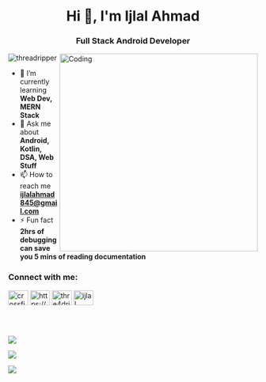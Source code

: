 <h1 align="center">Hi 👋, I'm Ijlal Ahmad</h1>  
<h3 align="center">Full Stack Android Developer</h3>  
  
 <img align="right" alt="Coding" width="400" src="https://i.pinimg.com/originals/a5/35/60/a53560c8088900e266880f779dacced7.gif">
 
<p align="left"> <img src="https://komarev.com/ghpvc/?username=threadripper&label=Profile%20views&color=0e75b6&style=flat" alt="threadripper" /> </p>

- 🌱 I’m currently learning **Web Dev, MERN Stack**
- 💬 Ask me about **Android, Kotlin, DSA, Web Stuff**
- 📫 How to reach me **ijlalahmad845@gmail.com**
- ⚡ Fun fact **2hrs of debugging can save you 5 mins of reading documentation**

<h3 align="left">Connect with me:</h3>  
<p align="left">  
<a href="https://twitter.com/crossfire30000" target="blank"><img align="center" src="https://raw.githubusercontent.com/rahuldkjain/github-profile-readme-generator/master/src/images/icons/Social/twitter.svg" alt="crossfire30000" height="30" width="40" /></a>  
<a href="https://linkedin.com/in/https://www.linkedin.com/in/ijlal-ahmad-14aa35202/" target="blank"><img align="center" src="https://raw.githubusercontent.com/rahuldkjain/github-profile-readme-generator/master/src/images/icons/Social/linked-in-alt.svg" alt="https://www.linkedin.com/in/ijlal-ahmad-14aa35202/" height="30" width="40" /></a>  
<a href="https://instagram.com/thre4dripper" target="blank"><img align="center" src="https://raw.githubusercontent.com/rahuldkjain/github-profile-readme-generator/master/src/images/icons/Social/instagram.svg" alt="thre4dripper" height="30" width="40" /></a>  
<a href="https://www.leetcode.com/ijlal ahmad" target="blank"><img align="center" src="https://raw.githubusercontent.com/rahuldkjain/github-profile-readme-generator/master/src/images/icons/Social/leet-code.svg" alt="ijlal ahmad" height="30" width="40" /></a>  
</p>  
  
  <br/>
  <br/>
 <p><img align="center" src="https://github-readme-stats.vercel.app/api?username=thre4dripper&show_icons=true&locale=en&theme=dracula" /></p>  
  
<p><img align="center" src="https://github-readme-stats.vercel.app/api/top-langs/?username=thre4dripper&langs_count=6&theme=dracula&layout=compact" /></p>

<p><img align="center" src="https://github-readme-streak-stats.herokuapp.com/?user=thre4dripper&theme=dark" /></p>
